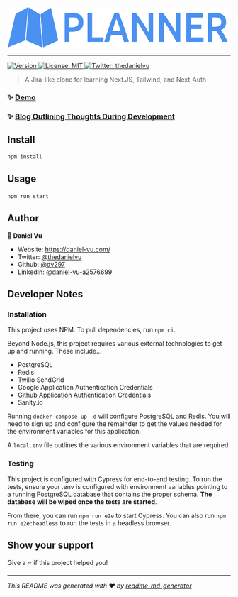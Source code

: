 <img alt="Logo" height="90.5" src="./public/images/logo/logo-no-background.svg" width="500"/>

---

<p>
  <a href="https://www.npmjs.com/package/planner" target="_blank">
    <img alt="Version" src="https://img.shields.io/npm/v/planner.svg">
  </a>
  <a href="#" target="_blank">
    <img alt="License: MIT" src="https://img.shields.io/badge/License-MIT-yellow.svg" />
  </a>
  <a href="https://twitter.com/thedanielvu" target="_blank">
    <img alt="Twitter: thedanielvu" src="https://img.shields.io/twitter/follow/thedanielvu.svg?style=social" />
  </a>
</p>

> A Jira-like clone for learning Next.JS, Tailwind, and Next-Auth

### ✨ [Demo](https://planner-nine.vercel.app/)
### ✨ [Blog Outlining Thoughts During Development](https://planner-nine.vercel.app/blog)

## Install

```sh
npm install
```

## Usage

```sh
npm run start
```

## Author

👤 **Daniel Vu**

* Website: https://daniel-vu.com/
* Twitter: [@thedanielvu](https://twitter.com/thedanielvu)
* Github: [@dv297](https://github.com/dv297)
* LinkedIn: [@daniel-vu-a2576699](https://linkedin.com/in/daniel-vu-a2576699)

## Developer Notes

### Installation

This project uses NPM. To pull dependencies, run `npm ci`.

Beyond Node.js, this project requires various external technologies to get up and running. These include...

* PostgreSQL
* Redis
* Twilio SendGrid
* Google Application Authentication Credentials
* Github Application Authentication Credentials
* Sanity.io

Running `docker-compose up -d` will configure PostgreSQL and Redis. You will need to sign up and configure the remainder
to get the values needed for the environment variables for this application.

A `local.env` file outlines the various environment variables that are required.

### Testing

This project is configured with Cypress for end-to-end testing. To run the tests, ensure your .env is configured with 
environment variables pointing to a running PostgreSQL database that contains the proper schema. **The database will be 
wiped once the tests are started**.

From there, you can run `npm run e2e` to start Cypress. You can also run `npm run e2e:headless` to run the tests in a 
headless browser.

## Show your support

Give a ⭐️ if this project helped you!

***
_This README was generated with ❤️ by [readme-md-generator](https://github.com/kefranabg/readme-md-generator)_